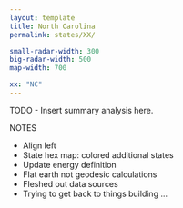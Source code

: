 ```yaml
---
layout: template
title: North Carolina
permalink: states/XX/

small-radar-width: 300
big-radar-width: 500
map-width: 700

xx: "NC"
---
```


TODO - Insert summary analysis here.

NOTES

- Align left
- State hex map: colored additional states
- Update energy definition
- Flat earth not geodesic calculations
- Fleshed out data sources
- Trying to get back to things building ...
